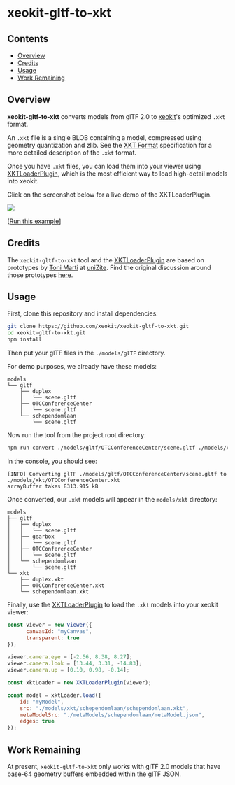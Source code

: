 # xeokit-gltf-to-xkt

## Contents
 - [Overview](#overview)
 - [Credits](#credits)
 - [Usage](#usage)
 - [Work Remaining](#work-remaining)
  
## Overview
**xeokit-gltf-to-xkt** converts models from glTF 2.0 to [xeokit](http://xeokit.io)'s optimized `.xkt` format.

An `.xkt` file is a single BLOB containing a model, compressed using geometry quantization and zlib. See the [XKT Format](https://github.com/xeokit/xeokit-sdk/wiki/XKT-Format) specification for a more detailed description of the `.xkt` format.


Once you have `.xkt` files, you can load them into your viewer using  [XKTLoaderPlugin](https://xeokit.github.io/xeokit-sdk/docs/class/src/plugins/XKTLoaderPlugin/XKTLoaderPlugin.js~XKTLoaderPlugin.html), which is the most 
efficient way to load high-detail models into xeokit.
 

Click on the screenshot below for a live demo of the XKTLoaderPlugin.

<a href="https://xeokit.github.io/xeokit-sdk/examples/#loading_XKT_OTCConferenceCenter"><img src="http://xeokit.io/img/docs/XKTLoaderPlugin/XKTLoaderPlugin.png"></a>
 
[[Run this example](https://xeokit.github.io/xeokit-sdk/examples/#loading_XKT_OTCConferenceCenter)]

## Credits

The `xeokit-gltf-to-xkt` tool and the  [XKTLoaderPlugin](https://xeokit.github.io/xeokit-sdk/docs/class/src/plugins/XKTLoaderPlugin/XKTLoaderPlugin.js~XKTLoaderPlugin.html) are based on prototypes by [Toni Marti](https://github.com/tmarti) at [uniZite](https://www.unizite.com/login). Find the original discussion around those prototypes [here](https://github.com/xeokit/xeokit-sdk/issues/48#).

## Usage

First, clone this repository and install dependencies:

```sh
git clone https://github.com/xeokit/xeokit-gltf-to-xkt.git
cd xeokit-gltf-to-xkt.git
npm install
```

Then put your glTF files in the `./models/glTF` directory. 

For demo purposes, we already have these models:

```
models
└── gltf
    ├── duplex
    │   └── scene.gltf
    ├── OTCConferenceCenter
    │   └── scene.gltf
    └── schependomlaan
        └── scene.gltf
```

Now run the tool from the project root directory:

```sh
npm run convert ./models/gltf/OTCConferenceCenter/scene.gltf ./models/xkt/OTCConferenceCenter.xkt
```

In the console, you should see:

```
[INFO] Converting glTF ./models/gltf/OTCConferenceCenter/scene.gltf to ./models/xkt/OTCConferenceCenter.xkt
arrayBuffer takes 8313.915 kB
```

Once converted, our `.xkt` models will appear in the `models/xkt` directory:

```
models
├── gltf
│   ├── duplex
│   │   └── scene.gltf
│   ├── gearbox
│   │   └── scene.gltf
│   ├── OTCConferenceCenter
│   │   └── scene.gltf
│   └── schependomlaan
│       └── scene.gltf
└── xkt
    ├── duplex.xkt
    ├── OTCConferenceCenter.xkt
    └── schependomlaan.xkt

```

Finally, use the [XKTLoaderPlugin](https://xeokit.github.io/xeokit-sdk/docs/class/src/plugins/XKTLoaderPlugin/XKTLoaderPlugin.js~XKTLoaderPlugin.html) to load the `.xkt` models into your xeokit viewer:

```javascript
const viewer = new Viewer({
      canvasId: "myCanvas",
      transparent: true
});

viewer.camera.eye = [-2.56, 8.38, 8.27];
viewer.camera.look = [13.44, 3.31, -14.83];
viewer.camera.up = [0.10, 0.98, -0.14];

const xktLoader = new XKTLoaderPlugin(viewer);

const model = xktLoader.load({ 
    id: "myModel",
    src: "./models/xkt/schependomlaan/schependomlaan.xkt",
    metaModelSrc: "./metaModels/schependomlaan/metaModel.json",
    edges: true
});
```

## Work Remaining

At present, `xeokit-gltf-to-xkt` only works with glTF 2.0 models that have base-64 geometry buffers embedded within the glTF JSON.  
